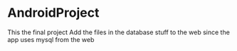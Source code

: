 # AndroidProject
This the final project
Add the files in the database stuff to the web since the app uses mysql from the web

